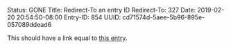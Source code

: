 Status: GONE
Title: Redirect-To an entry ID
Redirect-To: 327
Date: 2019-02-20 20:54:50-08:00
Entry-ID: 854
UUID: cd71574d-5aee-5b96-895e-057089ddead6

This should have a link equal to [this entry](327).